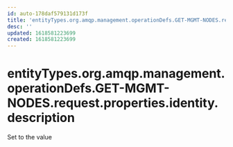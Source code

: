 ```yaml
---
id: auto-178daf579131d173f
title: 'entityTypes.org.amqp.management.operationDefs.GET-MGMT-NODES.request.properties.identity.description'
desc: ''
updated: 1618581223699
created: 1618581223699
---
```

# entityTypes.org.amqp.management.operationDefs.GET-MGMT-NODES.request.properties.identity.description

Set to the value 